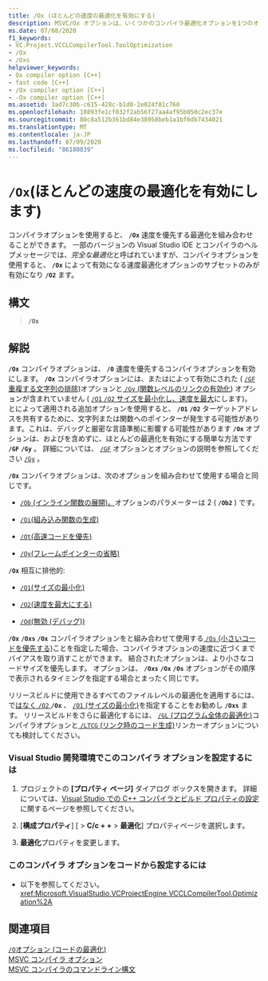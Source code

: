 ```yaml
---
title: /Ox (ほとんどの速度の最適化を有効にする)
description: MSVC/Ox オプションは、いくつかのコンパイラ最適化オプションを1つのオプションに統合します。
ms.date: 07/08/2020
f1_keywords:
- VC.Project.VCCLCompilerTool.ToolOptimization
- /Ox
- /Oxs
helpviewer_keywords:
- Ox compiler option [C++]
- fast code [C++]
- /Ox compiler option [C++]
- -Ox compiler option [C++]
ms.assetid: 3ad7c30b-c615-428c-b1d0-2e024f81c760
ms.openlocfilehash: 10893fe1cf032f2ab56f27aa4af95b050c2ec37e
ms.sourcegitcommit: 80c8a512b361bd84e38958beb1a1bf6db7434021
ms.translationtype: MT
ms.contentlocale: ja-JP
ms.lasthandoff: 07/09/2020
ms.locfileid: "86180839"
---
```

# <a name="ox-enable-most-speed-optimizations"></a>`/Ox`(ほとんどの速度の最適化を有効にします)

コンパイラオプションを使用すると、 **`/Ox`** 速度を優先する最適化を組み合わせることができます。 一部のバージョンの Visual Studio IDE とコンパイラのヘルプメッセージでは、*完全な最適化*と呼ばれていますが、コンパイラオプションを使用すると、 **`/Ox`** によって有効になる速度最適化オプションのサブセットのみが有効になり **`/O2`** ます。

## <a name="syntax"></a>構文

> **`/Ox`**

## <a name="remarks"></a>解説

**`/Ox`** コンパイラオプションは、 **`/O`** 速度を優先するコンパイラオプションを有効にします。 **`/Ox`** コンパイラオプションには、またはによって有効にされた ( [ `/GF` 重複する文字列の排除)](gf-eliminate-duplicate-strings.md)オプションと[ `/Gy` (関数レベルのリンクの有効化](gy-enable-function-level-linking.md)) オプションが含まれていません ( [ `/O1` `/O2` サイズを最小化し、速度を最大](o1-o2-minimize-size-maximize-speed.md)にします)。 とによって適用される追加オプションを使用すると、 **`/O1`** **`/O2`** ターゲットアドレスを共有するために、文字列または関数へのポインターが発生する可能性があります。これは、デバッグと厳密な言語準拠に影響する可能性があります **`/Ox`** オプションは、およびを含めずに、ほとんどの最適化を有効にする簡単な方法です **`/GF`** **`/Gy`** 。 詳細については、 [`/GF`](gf-eliminate-duplicate-strings.md) オプションとオプションの説明を参照してください [`/Gy`](gy-enable-function-level-linking.md) 。

**`/Ox`** コンパイラオプションは、次のオプションを組み合わせて使用する場合と同じです。

- [ `/Ob` (インライン関数の展開)。](ob-inline-function-expansion.md)オプションのパラメーターは 2 ( **`/Ob2`** ) です。

- [`/Oi`(組み込み関数の生成)](oi-generate-intrinsic-functions.md)

- [`/Ot`(高速コードを優先)](os-ot-favor-small-code-favor-fast-code.md)

- [`/Oy`(フレームポインターの省略)](oy-frame-pointer-omission.md)

**`/Ox`** 相互に排他的:

- [`/O1`(サイズの最小化)](o1-o2-minimize-size-maximize-speed.md)

- [`/O2`(速度を最大にする)](o1-o2-minimize-size-maximize-speed.md)

- [`/Od`(無効 (デバッグ))](od-disable-debug.md)

**`/Ox`** **`/Oxs`** **`/Ox`** コンパイラオプションをと組み合わせて使用する[ `/Os` (小さいコードを優先する)](os-ot-favor-small-code-favor-fast-code.md)ことを指定した場合、コンパイラオプションの速度に近づくまでバイアスを取り消すことができます。 結合されたオプションは、より小さなコードサイズを優先します。  オプションは、 **`/Oxs`** **`/Ox`** **`/Os`** オプションがその順序で表示されるタイミングを指定する場合とまったく同じです。

リリースビルドに使用できるすべてのファイルレベルの最適化を適用するには、で[はなく `/O2` ](o1-o2-minimize-size-maximize-speed.md) **`/Ox`** 、 [ `/O1` (サイズの最小化)](o1-o2-minimize-size-maximize-speed.md)を指定することをお勧めし **`/Oxs`** ます。 リリースビルドをさらに最適化するには、 [ `/GL` (プログラム全体の最適化)](gl-whole-program-optimization.md)コンパイラオプションと[ `/LTCG` (リンク時のコード生成)](ltcg-link-time-code-generation.md)リンカーオプションについても検討してください。

### <a name="to-set-this-compiler-option-in-the-visual-studio-development-environment"></a>Visual Studio 開発環境でこのコンパイラ オプションを設定するには

1. プロジェクトの **[プロパティ ページ]** ダイアログ ボックスを開きます。 詳細については、[Visual Studio での C++ コンパイラとビルド プロパティの設定](../working-with-project-properties.md)に関するページを参照してください。

1. [**構成プロパティ**] [  >  **C/c + +**  >  **最適化**] プロパティページを選択します。

1. **最適化**プロパティを変更します。

### <a name="to-set-this-compiler-option-programmatically"></a>このコンパイラ オプションをコードから設定するには

- 以下を参照してください。<xref:Microsoft.VisualStudio.VCProjectEngine.VCCLCompilerTool.Optimization%2A>

## <a name="see-also"></a>関連項目

[`/O`オプション (コードの最適化)](o-options-optimize-code.md)<br/>
[MSVC コンパイラ オプション](compiler-options.md)<br/>
[MSVC コンパイラのコマンドライン構文](compiler-command-line-syntax.md)
